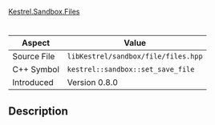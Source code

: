 [Kestrel.Sandbox.Files](index.md)
# 
| Aspect | Value |
| --- | --- |
| Source File | `libKestrel/sandbox/file/files.hpp` |
| C++ Symbol | `kestrel::sandbox::set_save_file` |
| Introduced | Version 0.8.0 |
## Description
